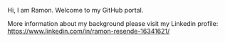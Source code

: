 Hi, I am Ramon. Welcome to my GitHub portal.

More information about my background please visit my Linkedin profile:
https://www.linkedin.com/in/ramon-resende-16341621/
